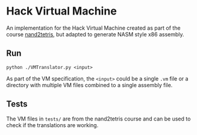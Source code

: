 # Hack Virtual Machine

An implementation for the Hack Virtual Machine created as part of the course [nand2tetris](https://www.nand2tetris.org/), but adapted to generate NASM style x86 assembly.

## Run
```
python ./VMTranslator.py <input>
```

As part of the VM specification, the `<input>` could be a single `.vm` file or a directory with multiple VM files combined to a single assembly file.

## Tests
The VM files in `tests/` are from the nand2tetris course and can be used to check if the translations are working.
